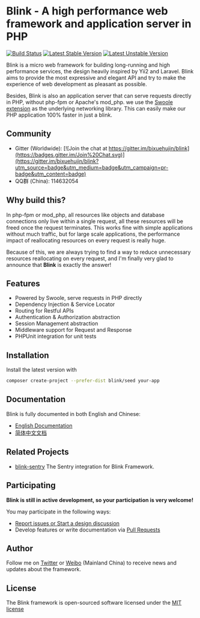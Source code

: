 Blink - A high performance web framework and application server in PHP
======================================================================

[![Build Status](https://travis-ci.org/bixuehujin/blink.svg?branch=master)](https://travis-ci.org/bixuehujin/blink)
[![Latest Stable Version](https://poser.pugx.org/blink/blink/v/stable)](https://packagist.org/packages/blink/blink)
[![Latest Unstable Version](https://poser.pugx.org/blink/blink/v/unstable)](https://packagist.org/packages/blink/blink)


Blink is a micro web framework for building long-running and high performance services, the design heavily inspired by Yii2
and Laravel. Blink aims to provide the most expressive and elegant API and try to make the experience of web development
as pleasant as possible.

Besides, Blink is also an application server that can serve requests directly in PHP, without php-fpm or Apache's mod_php.
we use the [Swoole extension](https://github.com/swoole/swoole-src) as the underlying networking library. This can easily make
our PHP application 100% faster in just a blink.

## Community

 * Gitter (Worldwide): [![Join the chat at https://gitter.im/bixuehujin/blink](https://badges.gitter.im/Join%20Chat.svg)](https://gitter.im/bixuehujin/blink?utm_source=badge&utm_medium=badge&utm_campaign=pr-badge&utm_content=badge)
 * QQ群 (China): 114632054

## Why build this?

In php-fpm or mod_php, all resources like objects and database connections only live within a single request,
all these resources will be freed once the request terminates. This works fine with simple applications without
much traffic, but for large scale applications, the performance impact of reallocating resources on every request
is really huge.

Because of this, we are always trying to find a way to reduce unnecessary resources reallocating on every request, and
I'm finally very glad to announce that **Blink** is exactly the answer!


## Features

* Powered by Swoole, serve requests in PHP directly
* Dependency Injection & Service Locator
* Routing for Restful APIs
* Authentication & Authorization abstraction
* Session Management abstraction
* Middleware support for Request and Response
* PHPUnit integration for unit tests

## Installation

Install the latest version with

```bash
composer create-project --prefer-dist blink/seed your-app
```

## Documentation

Blink is fully documented in both English and Chinese:

 * [English Documentation](docs/en/README.md)
 * [简体中文文档](docs/zh-CN/README.md)

## Related Projects

 * [blink-sentry](https://github.com/bixuehujin/blink-sentry) The Sentry integration for Blink Framework.

## Participating

**Blink is still in active development, so your participation is very welcome!**

You may participate in the following ways:

* [Report issues or Start a design discussion](https://github.com/bixuehujin/blink/issues)
* Develop features or write documentation via [Pull Requests](https://github.com/bixuehujin/blink/pulls)

## Author

Follow me on [Twitter](https://twitter.com/bixuehujin) or [Weibo](http://weibo.com/bixuehujin) (Mainland China) to
receive news and updates about the framework.

## License

The Blink framework is open-sourced software licensed under the [MIT license](http://opensource.org/licenses/MIT)
